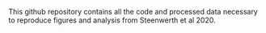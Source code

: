 This github repository contains all the code and processed data necessary to reproduce figures and analysis from Steenwerth et al 2020.
